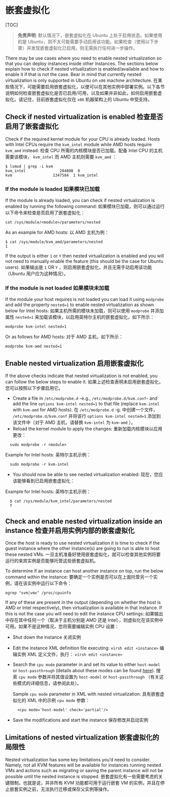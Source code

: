 # 嵌套虚拟化

[TOC]

> **免责声明**: 
> 默认情况下，嵌套虚拟化在 Ubuntu 上处于启用状态。如果使用的是 Ubuntu，则不太可能需要手动启用该功能。如果检查（使用以下步骤）并发现嵌套虚拟化已启用，则无需执行任何进一步操作。

There may be use cases where you need to enable nested virtualization so that you can deploy instances inside other instances. The sections below  explain how to check if nested virtualization is enabled/available and  how to enable it if that is not the case. Bear in mind that currently  nested virtualization is only supported in Ubuntu on `x86` machine architecture.
在某些情况下，可能需要启用嵌套虚拟化，以便可以在其他实例中部署实例。以下各节说明如何检查嵌套虚拟化是否已启用/可用，以及如果并非如此，如何启用嵌套虚拟化。请记住，目前嵌套虚拟化仅在 `x86` 机器架构上的 Ubuntu 中受支持。

## Check if nested virtualization is enabled 检查是否启用了嵌套虚拟化

Check if the required kernel module for your CPU is already loaded. Hosts with Intel CPUs require the `kvm_intel` module while AMD hosts require `kvm_amd` instead:
检查 CPU 所需的内核模块是否已加载。配备 Intel CPU 的主机需要该模块， `kvm_intel` 而 AMD 主机则需要 `kvm_amd` ：

```console
$ lsmod | grep -i kvm
kvm_intel               204800  0
kvm                  1347584  1 kvm_intel
```

### If the module is loaded 如果模块已加载

If the module is already loaded, you can check if nested virtualization is enabled by running the following command:
如果模块已加载，则可以通过运行以下命令来检查是否启用了嵌套虚拟化：

```console
cat /sys/module/<module>/parameters/nested
```

As an example for AMD hosts:
以 AMD 主机为例：

```console
$ cat /sys/module/kvm_amd/parameters/nested
1
```

If the output is either `1` or `Y` then nested virtualization is enabled and you will not need to manually enable the feature (this should be the case for Ubuntu users).
如果输出是 `1` OR `Y` ，则启用嵌套虚拟化，并且无需手动启用该功能（Ubuntu 用户应为这种情况）。

### If the module is not loaded 如果模块未加载

If the module your host requires is not loaded you can load it using `modprobe` and add the property `nested=1` to enable nested virtualization as shown below for Intel hosts:
如果主机所需的模块未加载，则可以使用 `modprobe` 并添加属性 `nested=1` 来加载该模块，以启用英特尔主机的嵌套虚拟化，如下所示：

```console
modprobe kvm-intel nested=1
```

Or as follows for AMD hosts:
对于 AMD 主机，如下所示：

```console
modprobe kvm-amd nested=1
```

## Enable nested virtualization 启用嵌套虚拟化

If the above checks indicate that nested virtualization is not enabled, you can follow the below steps to enable it.
如果上述检查表明未启用嵌套虚拟化，您可以按照以下步骤启用它。

- Create a file in `/etc/modprobe.d` -e.g., `/etc/modprobe.d/kvm.conf`- and add the line `options kvm-intel nested=1` to that file (replace `kvm-intel` with `kvm-amd` for AMD hosts).
  在 `/etc/modprobe.d` -g. 中创建一个文件， `/etc/modprobe.d/kvm.conf` 并将该行 `options kvm-intel nested=1` 添加到该文件中（对于 AMD 主机，请替换 `kvm-intel` 为 `kvm-amd` ）。
- Reload the kernel module to apply the changes:
  重新加载内核模块以应用更改：

```auto
  sudo modprobe -r <module>
```

Example for Intel hosts:
英特尔主机示例：

```auto
  sudo modprobe -r kvm-intel
```

- You should now be able to see nested virtualization enabled:
  现在，您应该能够看到已启用嵌套虚拟化：

Example for Intel hosts:
英特尔主机示例：

```auto
  $ cat /sys/module/kvm_intel/parameters/nested
  Y
```

## Check and enable nested virtualization inside an instance 检查并启用实例内部的嵌套虚拟化

Once the host is ready to use nested virtualization it is time to check if  the guest instance where the other instance(s) are going to run is able  to host these nested VMs.
一旦主机准备好使用嵌套虚拟化，就可以检查其他实例将要运行的来宾实例是否能够托管这些嵌套虚拟机。

To determine if an instance can host another instance on top, run the below command within the instance:
要确定一个实例是否可以在上面托管另一个实例，请在该实例中运行以下命令：

```auto
egrep "svm|vmx" /proc/cpuinfo
```

If any of these are present in the output (depending on whether the host  is AMD or Intel respectively), then virtualization is available in that  instance. If this is not the case you will need to edit the instance CPU settings:
如果输出中存在其中任何一个（取决于主机分别是 AMD 还是 Intel），则虚拟化在该实例中可用。如果不是这种情况，您将需要编辑实例 CPU 设置：

- Shut down the instance
  关闭实例

- Edit the instance XML definition file executing: `virsh edit <instance>`
  编辑实例 XML 定义文件，执行： `virsh edit <instance>` 

- Search the `cpu mode` parameter in and set its value to either `host-model` or `host-passthrough` (details about these modes can be found [here](https://wiki.openstack.org/wiki/LibvirtXMLCPUModel)).
  搜索 `cpu mode` 参数并将其值设置为 `host-model` or `host-passthrough` （有关这些模式的详细信息，请参阅此处）。

  Sample `cpu mode` parameter in XML with nested virtualization:
  具有嵌套虚拟化的 XML 中的示例 `cpu mode` 参数：

  ```auto
    <cpu mode='host-model' check='partial'/>
  ```

- Save the modifications and start the instance
  保存修改并启动实例

## Limitations of nested virtualization 嵌套虚拟化的局限性

Nested virtualization has some key limitations you’d need to consider. Namely, not all KVM features will be available for instances running nested VMs and actions such as migrating or saving the parent instance will not be possible until the nested instance is stopped.
嵌套虚拟化有一些需要考虑的关键限制。也就是说，并非所有 KVM 功能都可用于运行嵌套 VM 的实例，并且在停止嵌套实例之前，无法执行迁移或保存父实例等操作。